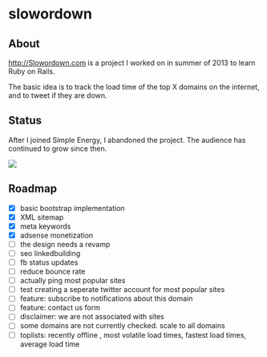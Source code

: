 slowordown
==========

## About

http://Slowordown.com is a project I worked on in summer of 2013 to learn Ruby on Rails.

The basic idea is to track the load time of the top X domains on the internet, and to tweet if they are down.

## Status

After I joined Simple Energy, I abandoned the project.  The audience has continued to grow since then.  

<img src='http://bits.owocki.com/image/2W0q1d0i2f2Q/Screen%20Shot%202014-01-24%20at%201.06.45%20PM.png' />

## Roadmap

- [X] basic bootstrap implementation
- [X] XML sitemap
- [X] meta keywords
- [X] adsense monetization
- [ ] the design needs a revamp
- [ ] seo linkedbuilding 
- [ ] fb status updates
- [ ] reduce bounce rate
- [ ] actually ping most popular sites
- [ ] test creating a seperate twitter account for most popular sites
- [ ] feature: subscribe to notifications about this domain
- [ ] feature: contact us form
- [ ]  disclaimer: we are not associated with sites
- [ ] some domains are not currently checked. scale to all domains
- [ ]  toplists: recently offline , most volatile load times, fastest load times, average load time

<!-- Google Analytics --> 
<img src='https://ga-beacon.appspot.com/UA-1014419-15/owocki/slowordown' style='width:1px; height:1px;' >

